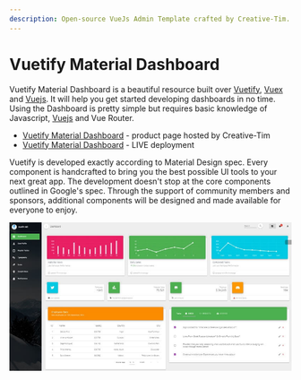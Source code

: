 ```yaml
---
description: Open-source VueJs Admin Template crafted by Creative-Tim.
---
```


# Vuetify Material Dashboard

Vuetify Material Dashboard is a beautiful resource built over [Vuetify](https://vuetifyjs.com/en/), [Vuex](https://vuex.vuejs.org/) and [Vuejs](https://vuejs.org/v2/guide/). It will help you get started developing dashboards in no time. Using the Dashboard is pretty simple but requires basic knowledge of Javascript, [Vuejs](https://vuejs.org/v2/guide/) and Vue Router.

- [Vuetify Material Dashboard](https://bit.ly/39TwqHU) - product page hosted by Creative-Tim
- [Vuetify Material Dashboard](https://bit.ly/33ssGZQ) - LIVE deployment&#x20;

Vuetify is developed exactly according to Material Design spec. Every component is handcrafted to bring you the best possible UI tools to your next great app. The development doesn't stop at the core components outlined in Google's spec. Through the support of community members and sponsors, additional components will be designed and made available for everyone to enjoy.

![Vuetify Dashboard - Free Vue template.](../../../static/assets/docs-vuetify-material-dashboard.jpg)
